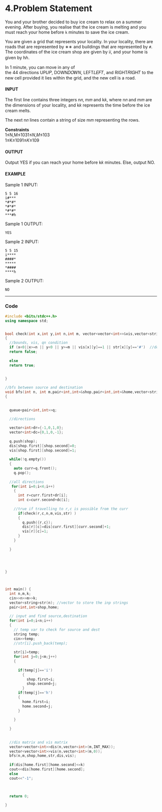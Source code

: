 # 4.Problem Statement

You and your brother decided to buy ice cream to relax on a summer evening. After buying, you realise that the ice cream is melting and you must reach your home before `k` minutes to save the ice cream.  
  
You are given a grid that represents your locality. In your locality, there are roads that are represented by ∗∗ and buildings that are represented by `#`. The coordinates of the ice cream shop are given by i𝑖, and your home is given by hℎ.  
  
In 1 minute, you can move in any of the 44 directions UP𝑈𝑃, DOWN𝐷𝑂𝑊𝑁, LEFT𝐿𝐸𝐹𝑇, and RIGHT𝑅𝐼𝐺𝐻𝑇 to the new cell provided it lies within the grid, and the new cell is a road.

#### INPUT

The first line contains three integers n𝑛, m𝑚 and k𝑘, where n𝑛 and m𝑚 are the dimensions of your locality, and k𝑘 represents the time before the ice cream melts.

The next n𝑛 lines contain a string of size m𝑚 representing the rows.

**Constraints**  
1≤N,M≤1031≤𝑁,𝑀≤103  
1≤K≤1091≤𝐾≤109

#### OUTPUT

Output YES if you can reach your home before k𝑘 minutes. Else, output NO.

#### EXAMPLE

Sample 1 INPUT:  

```
5 5 16
i#***
*#*#*
*#*#*
*#*#*
***#h
```

Sample 1 OUTPUT:  

```
YES
```

Sample 2 INPUT:  

```
5 5 15
i****
####*
*****
*####
****h
```

Sample 2 OUTPUT:  

```
NO
```

---
### Code
```c++
#include <bits/stdc++.h>
using namespace std;


bool check(int x,int y,int n,int m, vector<vector<int>>&vis,vector<string>&str )
{
  //bounds, vis, qn condition
  if (x<0||x>=n || y<0 || y>=m || vis[x][y]==1 || str[x][y]=='#')  //dont use "#"
  return false;
  
  else
  return true;
  
  
}

//bfs between source and destination
void bfs(int n, int m,pair<int,int>&shop,pair<int,int>&home,vector<string>&str,vector<vector<int>>&dis,vector<vector<int>>&vis )
{
  
  
  queue<pair<int,int>>q;
  
  //directions

  vector<int>dr={-1,0,1,0};
  vector<int>dc={0,1,0,-1};
  
  q.push(shop);
  dis[shop.first][shop.second]=0;
  vis[shop.first][shop.second]=1;
  
  while(!q.empty())
  {
    auto curr=q.front();
    q.pop();
  
  //all directions
   for(int i=0;i<4;i++)
    {
      int r=curr.first+dr[i];
      int c=curr.second+dc[i];
    
    //true if travelling to r,c is possible from the curr
      if(check(r,c,n,m,vis,str) )
      {
        q.push({r,c});
        dis[r][c]=dis[curr.first][curr.second]+1;
        vis[r][c]=1;
      }
    }
      
  }
  
  
  
  
}



int main() {
  int n,m,k;
  cin>>n>>m>>k;
  vector<string>str(n); //vector to store the inp strings
  pair<int,int>shop,home;
  
  // input and find source,destination
  for(int i=0;i<n;i++)
  {
    // temp var to check for source and dest
    string temp;
    cin>>temp;
    //str[i].push_back(temp);
    
    str[i]=temp;
    for(int j=0;j<m;j++)
    {
 
      if(temp[j]=='i')
        {
          shop.first=i;
          shop.second=j;
        }
      if(temp[j]=='h')
      {
        home.first=i;
        home.second=j;
      }
      
    }
    
  }
  
  
  //dis matrix and vis matrix
  vector<vector<int>>dis(n,vector<int>(m,INT_MAX));
  vector<vector<int>>vis(n,vector<int>(m,0));
  bfs(n,m,shop,home,str,dis,vis);
  
  if(dis[home.first][home.second]<=k)
  cout<<dis[home.first][home.second];
  else
  cout<<"-1";
  
  
 
  return 0;

}
```
